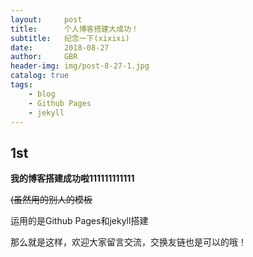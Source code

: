 ```yaml
---
layout:     post
title:      个人博客搭建大成功！
subtitle:   纪念一下(xixixi)
date:       2018-08-27
author:     GBR
header-img: img/post-8-27-1.jpg
catalog: true
tags:
    - blog
    - Github Pages
    - jekyll
---
```


## 1st ##
**我的博客搭建成功啦111111111111**

<s>(虽然用的别人的模板</s>

运用的是Github Pages和jekyll搭建

那么就是这样，欢迎大家留言交流，交换友链也是可以的哦！

